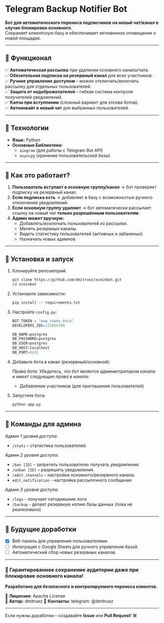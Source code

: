 # **Telegram Backup Notifier Bot**  

**Бот для автоматического переноса подписчиков на новый чат/канал в случае блокировки основного.**  
Сохраняет клиентскую базу и обеспечивает мгновенное оповещение о новой площадке.  

---

## **🔹 Функционал**  
✅ **Автоматическая рассылка** при удалении основного канала/чата.  
✅ **Обязательная подписка на резервный канал** для всех участников.  
✅ **Ручное управление доступом** – можно отключать/включать рассылку для отдельных пользователей.  
✅ **Защита от недоброжелателей** – гибкая система контроля получателей уведомлений.  
✅ **Капча при вступлении** (сложный вариант для отсева ботов).  
✅ **Автоинвайт в новый чат** для выбранных пользователей.  

---

## **🔹 Технологии**  
- **Язык:** Python  
- **Основные Библиотеки:**  
  - `aiogram` (для работы с Telegram Bot API)  
  - `asyncpg` (хранение пользовательской базы)  
---

## **🔹 Как это работает?**  
1. **Пользователь вступает в основную группу/канал** → бот проверяет подписку на резервный канал.  
2. **Если подписка есть** → добавляет в базу с возможностью ручного отключения уведомлений.  
3. **Если основную группу удаляют** → бот автоматически рассылает ссылку на новый чат **только разрешённым пользователям**.  
4. **Админ может вручную:**  
   - Добавлять/исключать пользователей из рассылки.   
   - Менять резервные каналы.
   - Видеть статистику пользователей (активных и забаненых)
   - Назначать новых админов

---

## **🔹 Установка и запуск**  
1. Клонируйте репозиторий:  
   ```bash
   git clone https://github.com/dmitruez/xcoinbot.git
   cd xcoinbot
   ```
2. Установите зависимости:  
   ```bash
   pip install -r requirements.txt
   ```
3. Настройте `config.py`:  
   ```python
   BOT_TOKEN = "ваш_токен_бота"
   DEVELOPERS_IDS=123456789
   
   DB_NAME=postgres
   DB_PASSWORD=postgres
   DB_USER=postgres
   DB_HOST=localhost
   DB_PORT=5432
   ```

4. Добавьте бота в канал (резервный/основной):

   *Права бота: Убедитесь, что бот является администратором канала и имеет следующие права в канале:*
    - Добавление участников (для приглашения пользователей)


6. Запустите бота:  
   ```bash
   python app.py
   ```

---

## **🔹 Команды для админа**
*Админ 1 уровня доступа*:
  - `/stats` – статистика пользователей.

*Админ 2 уровня доступа*:
  - `/ban [ID]` – запретить пользователю получать уведомления.  
  - `/unban [ID]` – разрешить уведомления.  
  - `/edit_channels` – настройка основного/резервного канала.
  - `edit_notification` - настройка рассылочного сообщения

*Админ 3 уровня доступа*:
  - `/logs` - получает сегодняшние логи
  - `/backup` - делает резервную копию базы данных (пока не реализовано)

---

## **🔹 Будущие доработки**  
- [x] Веб-панель для управления пользователями.  
- [ ] Интеграция с Google Sheets для ручного управления базой.  
- [ ] Автоматический сбор новых резервных каналов.  

---

### **🚀 Гарантированное сохранение аудитории даже при блокировке основного канала!**  
**Разработано для безопасного и контролируемого переноса клиентов.**  

📌 **Лицензия:**  Apache License  
📌 **Автор:** dmitruez
📌 **Контакты:** telegram: @dmitruez

--- 

Если нужны доработки – создавайте **Issue** или **Pull Request**! 🛠️
